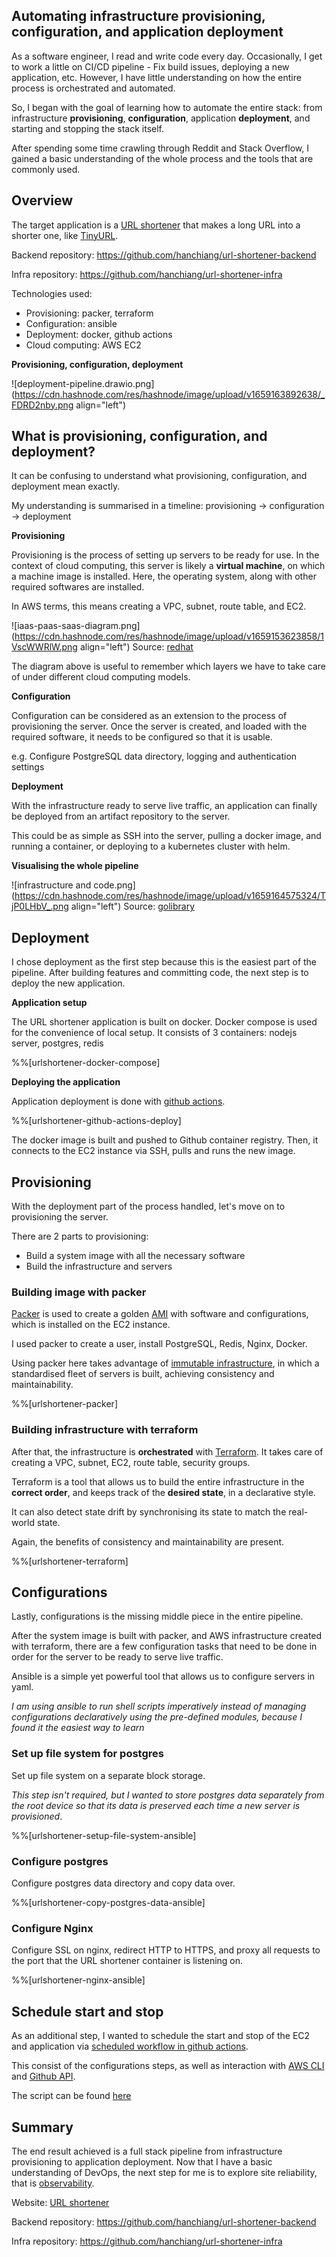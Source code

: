 ## Automating infrastructure provisioning, configuration, and application deployment

As a software engineer, I read and write code every day. Occasionally, I get to work a little on CI/CD pipeline - Fix build issues, deploying a new application, etc. However, I have little understanding on how the entire process is orchestrated and automated.

So, I began with the goal of learning how to automate the entire stack: from infrastructure **provisioning**, **configuration**, application **deployment**, and starting and stopping the stack itself.

After spending some time crawling through Reddit and Stack Overflow, I gained a basic understanding of the whole process and the tools that are commonly used.

## Overview
The target application is a [URL shortener](https://urlshortener.yaphc.com/) that makes a long URL into a shorter one, like [TinyURL](https://tinyurl.com).

Backend repository: https://github.com/hanchiang/url-shortener-backend

Infra repository: https://github.com/hanchiang/url-shortener-infra

Technologies used:

- Provisioning: packer, terraform
- Configuration: ansible
- Deployment: docker, github actions
- Cloud computing: AWS EC2

**Provisioning, configuration, deployment**

![deployment-pipeline.drawio.png](https://cdn.hashnode.com/res/hashnode/image/upload/v1659163892638/_FDRD2nby.png align="left")


## What is provisioning, configuration, and deployment?
It can be confusing to understand what provisioning, configuration, and deployment mean exactly.

My understanding is summarised in a timeline: provisioning -> configuration -> deployment

**Provisioning**

Provisioning is the process of setting up servers to be ready for use.
In the context of cloud computing, this server is likely a **virtual machine**, on which a machine image is installed.
Here, the operating system, along with other required softwares are installed.

In AWS terms, this means creating a VPC, subnet, route table, and EC2.

![iaas-paas-saas-diagram.png](https://cdn.hashnode.com/res/hashnode/image/upload/v1659153623858/1VscWWRlW.png align="left")
Source: [redhat](https://www.redhat.com/en/topics/cloud-computing/iaas-vs-paas-vs-saas)

The diagram above is useful to remember which layers we have to take care of under different cloud computing models.


**Configuration**

Configuration can be considered as an extension to the process of provisioning the server. Once the server is created, and loaded with the required software, it needs to be configured so that it is usable.

e.g. Configure PostgreSQL data directory, logging and authentication settings

**Deployment**

With the infrastructure ready to serve live traffic, an application can finally be deployed from an artifact repository to the server.

This could be as simple as SSH into the server, pulling a docker image, and running a container, or deploying to a kubernetes cluster with helm.

**Visualising the whole pipeline**

![infrastructure and code.png](https://cdn.hashnode.com/res/hashnode/image/upload/v1659164575324/TjP0LHbV_.png align="left")
Source: [golibrary](https://www.golibrary.co/infrastructure-as-code-orchestration-provisioning-configuration-management-ansible-terraform)


## Deployment
I chose deployment as the first step because this is the easiest part of the pipeline. After building features and committing code, the next step is to deploy the new application.

**Application setup**

The URL shortener application is built on docker. Docker compose is used for the convenience of local setup. It consists of 3 containers: nodejs server, postgres, redis

%%[urlshortener-docker-compose]

**Deploying the application**

Application deployment is done with [github actions](https://docs.github.com/en/actions/learn-github-actions/understanding-github-actions).

%%[urlshortener-github-actions-deploy]

The docker image is built and pushed to Github container registry.
Then, it connects to the EC2 instance via SSH, pulls and runs the new image.

## Provisioning
With the deployment part of the process handled, let's move on to provisioning the server.

There are 2 parts to provisioning:

- Build a system image with all the necessary software
- Build the infrastructure and servers


### Building image with packer
[Packer](https://www.packer.io/) is used to create a golden [AMI](https://docs.aws.amazon.com/AWSEC2/latest/UserGuide/AMIs.html) with software and configurations, which is installed on the EC2 instance.

I used packer to create a user, install PostgreSQL, Redis, Nginx, Docker.

Using packer here takes advantage of [immutable infrastructure](https://www.bridge-global.com/blog/mutable-vs-immutable-infrastructure), in which a standardised fleet of servers is built, achieving consistency and maintainability.

%%[urlshortener-packer]

### Building infrastructure with terraform
After that, the infrastructure is **orchestrated** with [Terraform](https://www.terraform.io/).
It takes care of creating a VPC, subnet, EC2, route table, security groups.

Terraform is a tool that allows us to build the entire infrastructure in the **correct order**, and keeps track of the **desired state**, in a declarative style.

It can also detect state drift by synchronising its state to match the real-world state.


Again, the benefits of consistency and maintainability are present.

%%[urlshortener-terraform]

## Configurations
Lastly, configurations is the missing middle piece in the entire pipeline. 

After the system image is built with packer, and AWS infrastructure created with terraform, there are a few configuration tasks that need to be done in order for the server to be ready to serve live traffic.

Ansible is a simple yet powerful tool that allows us to configure servers in yaml.

*I am using ansible to run shell scripts imperatively instead of managing configurations declaratively using the pre-defined modules, because I found it the easiest way to learn*

### Set up file system for postgres
Set up file system on a separate block storage.

*This step isn't required, but I wanted to store postgres data separately from the root device so that its data is preserved each time a new server is provisioned*.

%%[urlshortener-setup-file-system-ansible]

### Configure postgres
Configure postgres data directory and copy data over.

%%[urlshortener-copy-postgres-data-ansible]

### Configure Nginx
Configure SSL on nginx, redirect HTTP to HTTPS, and proxy all requests to the port that the URL shortener container is listening on.

%%[urlshortener-nginx-ansible]

## Schedule start and stop
As an additional step, I wanted to schedule the start and stop of the EC2 and application via [scheduled workflow in github actions](https://docs.github.com/en/actions/using-workflows/events-that-trigger-workflows#schedule). 

This consist of the configurations steps, as well as interaction with [AWS CLI](https://aws.amazon.com/cli/) and [Github API](https://docs.github.com/en/rest).

The script can be found [here](https://github.com/hanchiang/url-shortener-infra/blob/master/instances/scripts/start.sh)


## Summary
The end result achieved is a full stack pipeline from infrastructure provisioning to application deployment.
Now that I have a basic understanding of DevOps, the next step for me is to explore site reliability, that is [observability](https://iamondemand.com/blog/the-3-pillars-of-system-observability-logs-metrics-and-tracing).

Website: [URL shortener](https://urlshortener.yaphc.com/)

Backend repository: https://github.com/hanchiang/url-shortener-backend

Infra repository: https://github.com/hanchiang/url-shortener-infra


